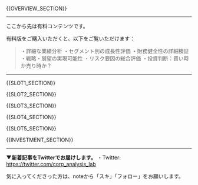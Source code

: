 ﻿{{OVERVIEW_SECTION}}

---

ここから先は有料コンテンツです。

有料版をご購入いただくと、以下をご覧いただけます：
> ・詳細な業績分析
> ・セグメント別の成長性評価
> ・財務健全性の詳細検証
> ・戦略・展望の実現可能性
> ・リスク要因の総合評価
> ・投資判断：買い時か売り時か？

---

{{SLOT1_SECTION}}

{{SLOT2_SECTION}}

{{SLOT3_SECTION}}

{{SLOT4_SECTION}}

{{SLOT5_SECTION}}

{{INVESTMENT_SECTION}}

---

**▼新着記事をTwitterでお届けします。**
・Twitter: https://twitter.com/corp_analysis_lab

気に入ってくださった方は、noteから「スキ」「フォロー」をお願いします。
